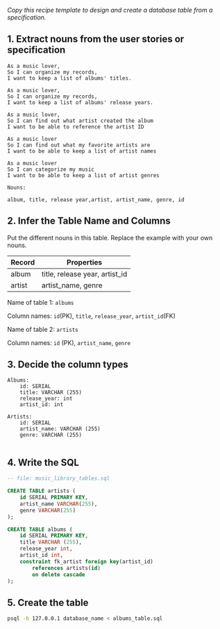 _Copy this recipe template to design and create a database table from a specification._

## 1. Extract nouns from the user stories or specification

```
As a music lover,
So I can organize my records,
I want to keep a list of albums' titles.

As a music lover,
So I can organize my records,
I want to keep a list of albums' release years.

As a music lover,
So I can find out what artist created the album
I want to be able to reference the artist ID

As a music lover
So I can find out what my favorite artists are
I want to be able to keep a list of artist names

As a music lover
So I can categorize my music 
I want to be able to keep a list of artist genres
```

```
Nouns:

album, title, release year,artist, artist_name, genre, id
```

## 2. Infer the Table Name and Columns

Put the different nouns in this table. Replace the example with your own nouns.

| Record                | Properties                     |
| --------------------- | ------------------------------ |
| album                 | title, release year, artist_id |
| artist                | artist_name, genre             |


Name of table 1: `albums`

Column names: `id`(PK), `title`, `release_year`, `artist_id`(FK)

Name of table 2: `artists`

Column names: `id` (PK), `artist_name`, `genre`

## 3. Decide the column types

```
Albums: 
    id: SERIAL
    title: VARCHAR (255)
    release_year: int
    artist_id: int

Artists:
    id: SERIAL
    artist_name: VARCHAR (255)
    genre: VARCHAR (255)


```

## 4. Write the SQL

```sql
-- file: music_library_tables.sql

CREATE TABLE artists (
    id SERIAL PRIMARY KEY,
    artist_name VARCHAR(255),
    genre VARCHAR(255)
);

CREATE TABLE albums (
    id SERIAL PRIMARY KEY,
    title VARCHAR (255),
    release_year int,
    artist_id int,
    constraint fk_artist foreign key(artist_id)
        references artists(id)
        on delete cascade
);
```

## 5. Create the table

```bash
psql -h 127.0.0.1 database_name < albums_table.sql
```